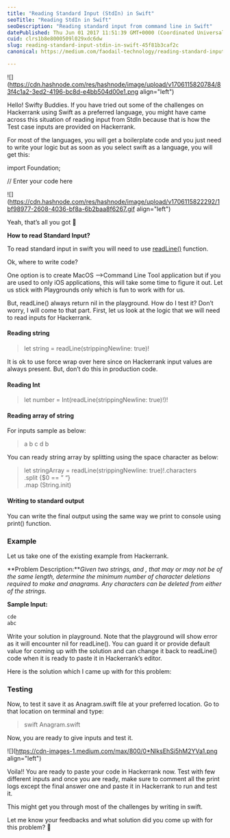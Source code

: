 ```yaml
---
title: "Reading Standard Input (StdIn) in Swift"
seoTitle: "Reading StdIn in Swift"
seoDescription: "Reading standard input from command line in Swift"
datePublished: Thu Jun 01 2017 11:51:39 GMT+0000 (Coordinated Universal Time)
cuid: clrs1b8e8000509l029xdc6dw
slug: reading-standard-input-stdin-in-swift-45f81b3caf2c
canonical: https://medium.com/faodail-technology/reading-standard-input-stdin-in-swift-45f81b3caf2c

---
```


![](https://cdn.hashnode.com/res/hashnode/image/upload/v1706115820784/83f4c1a2-3ed2-4196-bc8d-e4bb504d00e1.png align="left")

Hello! Swifty Buddies. If you have tried out some of the challenges on Hackerrank using Swift as a preferred language, you might have came across this situation of reading input from StdIn because that is how the Test case inputs are provided on Hackerrank.

For most of the languages, you will get a boilerplate code and you just need to write your logic but as soon as you select swift as a language, you will get this:

import Foundation;

// Enter your code here

![](https://cdn.hashnode.com/res/hashnode/image/upload/v1706115822292/1bf98977-2608-4036-bf8a-6b2baa8f6267.gif align="left")

Yeah, that’s all you got 🙂

**How to read Standard Input?**

To read standard input in swift you will need to use [readLine()](https://developer.apple.com/reference/swift/1641199-readline) function.

Ok, where to write code?

One option is to create MacOS –&gt;Command Line Tool application but if you are used to only iOS applications, this will take some time to figure it out. Let us stick with Playgrounds only which is fun to work with for us.

But, readLine() always return nil in the playground. How do I test it? Don’t worry, I will come to that part. First, let us look at the logic that we will need to read inputs for Hackerrank.

#### Reading string

> let string = readLine(strippingNewline: true)!

It is ok to use force wrap over here since on Hackerrank input values are always present. But, don’t do this in production code.

#### Reading Int

> let number = Int(readLine(strippingNewline: true)!)!

#### Reading array of string

For inputs sample as below:

> a b c d b

You can ready string array by splitting using the space character as below:

> let stringArray = readLine(strippingNewline: true)!.characters  
> .split {$0 == ” “}  
> .map (String.init)

#### Writing to standard output

You can write the final output using the same way we print to console using print() function.

### Example

Let us take one of the existing example from Hackerrank.

\*\*Problem Description:\*\**Given two strings, and , that may or may not be of the same length, determine the minimum number of character deletions required to make and anagrams. Any characters can be deleted from either of the strings.*

**Sample Input:**

```bash
cde  
abc
```

Write your solution in playground. Note that the playground will show error as it will encounter nil for readLine(). You can guard it or provide default value for coming up with the solution and can change it back to readLine() code when it is ready to paste it in Hackerrank’s editor.

Here is the solution which I came up with for this problem:

### Testing

Now, to test it save it as Anagram.swift file at your preferred location. Go to that location on terminal and type:

> swift Anagram.swift

Now, you are ready to give inputs and test it.

![](https://cdn-images-1.medium.com/max/800/0*NlksEhSi5hM2YVa1.png align="left")

Voila!! You are ready to paste your code in Hackerrank now. Test with few different inputs and once you are ready, make sure to comment all the print logs except the final answer one and paste it in Hackerrank to run and test it.

This might get you through most of the challenges by writing in swift.

Let me know your feedbacks and what solution did you come up with for this problem? 🙂